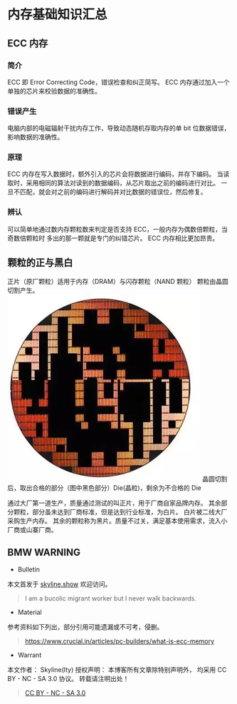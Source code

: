 # 内存基础知识汇总

## ECC 内存

### 简介

ECC 即 Error Correcting Code，错误检查和纠正简写。
ECC 内存通过加入一个单独的芯片来校验数据的准确性。

### 错误产生

电脑内部的电磁辐射干扰内存工作，导致动态随机存取内存的单 bit 位数据错误，影响数据的准确性。

### 原理

ECC 内存在写入数据时，额外引入的芯片会将数据进行编码，并存下编码。
当读取时，采用相同的算法对读到的数据编码，从芯片取出之前的编码进行对比。
一旦不匹配，就会对之前的编码进行解码并对比数据的错误位，然后修复。

### 辨认

可以简单地通过数内存颗粒数来判定是否支持 ECC，一般内存为偶数倍颗粒，当奇数倍颗粒时
多出的那一颗就是专门的纠错芯片。
ECC 内存相比更加昂贵。

## 颗粒的正与黑白

正片（原厂颗粒）适用于内存（DRAM）与闪存颗粒（NAND 颗粒）
颗粒由晶圆切割产生。
![内存20211116190625](https://raw.githubusercontent.com/skylinety/blog-pics/master/imgs/%E5%86%85%E5%AD%9820211116190625.png)
晶圆切割后，取出合格的部分（图中黑色部分）Die(晶粒)，剩余为不合格的 Die

通过大厂第一道生产，质量通过测试的叫正片，用于厂商自家品牌内存。
其余部分颗粒，部分虽未达到厂商标准，但是达到行业标准，为白片。
白片被二线大厂采购生产内存。
其余的颗粒称为黑片。质量不过关，满足基本使用需求，流入小厂商或山寨厂商。

## BMW WARNING

- Bulletin

本文首发于 [skyline.show](http://www.skyline.show)  欢迎访问。

> I am a bucolic migrant worker but I never walk backwards.

- Material

参考资料如下列出，部分引用可能遗漏或不可考，侵删。

> https://www.crucial.in/articles/pc-builders/what-is-ecc-memory

- Warrant

本文作者： Skyline(lty)
授权声明： 本博客所有文章除特别声明外， 均采用 CC BY - NC - SA 3.0 协议。 转载请注明出处！

> [CC BY - NC - SA 3.0](https://creativecommons.org/licenses/by-nc-sa/3.0/deed.zh)
